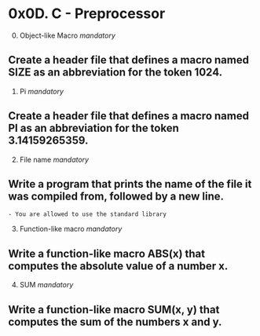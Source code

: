 # 0x0D. C - Preprocessor

0. Object-like Macro
_mandatory_
## Create a header file that defines a macro named SIZE as an abbreviation for the token 1024.

1. Pi
_mandatory_
## Create a header file that defines a macro named PI as an abbreviation for the token 3.14159265359.

2. File name
_mandatory_
## Write a program that prints the name of the file it was compiled from, followed by a new line.

	- You are allowed to use the standard library

3. Function-like macro
_mandatory_
## Write a function-like macro ABS(x) that computes the absolute value of a number x.

4. SUM
_mandatory_
## Write a function-like macro SUM(x, y) that computes the sum of the numbers x and y.

